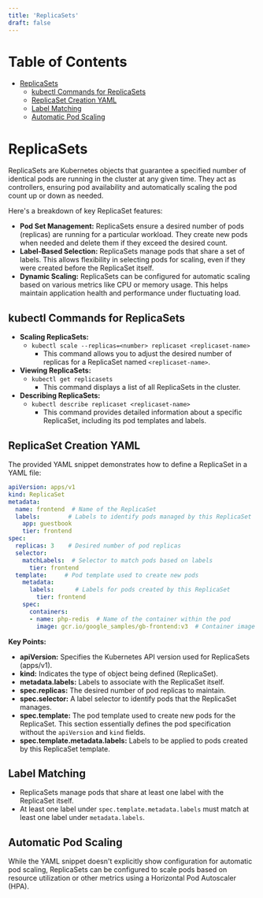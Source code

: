 ```yaml
---
title: 'ReplicaSets'
draft: false
---
```

# Table of Contents

- [ReplicaSets](#replicasets)
	- [kubectl Commands for ReplicaSets](#kubectl-commands-for-replicasets)
	- [ReplicaSet Creation YAML](#replicaset-creation-yaml)
	- [Label Matching](#label-matching)
	- [Automatic Pod Scaling](#automatic-pod-scaling)

# ReplicaSets

ReplicaSets are Kubernetes objects that guarantee a specified number of identical pods are running in the cluster at any given time. They act as controllers, ensuring pod availability and automatically scaling the pod count up or down as needed.

Here's a breakdown of key ReplicaSet features:

- **Pod Set Management:** ReplicaSets ensure a desired number of pods (replicas) are running for a particular workload. They create new pods when needed and delete them if they exceed the desired count.
- **Label-Based Selection:** ReplicaSets manage pods that share a set of labels. This allows flexibility in selecting pods for scaling, even if they were created before the ReplicaSet itself.
- **Dynamic Scaling:** ReplicaSets can be configured for automatic scaling based on various metrics like CPU or memory usage. This helps maintain application health and performance under fluctuating load.

## kubectl Commands for ReplicaSets

- **Scaling ReplicaSets:**
    - `kubectl scale --replicas=<number> replicaset <replicaset-name>`
		- This command allows you to adjust the desired number of replicas for a ReplicaSet named `<replicaset-name>`.
- **Viewing ReplicaSets:**
    - `kubectl get replicasets`
	    - This command displays a list of all ReplicaSets in the cluster.
- **Describing ReplicaSets:**
    - `kubectl describe replicaset <replicaset-name>`
	    - This command provides detailed information about a specific ReplicaSet, including its pod templates and labels.

## ReplicaSet Creation YAML

The provided YAML snippet demonstrates how to define a ReplicaSet in a YAML file:

```yaml
apiVersion: apps/v1
kind: ReplicaSet
metadata:
  name: frontend  # Name of the ReplicaSet
  labels:        # Labels to identify pods managed by this ReplicaSet
    app: guestbook
    tier: frontend
spec:
  replicas: 3    # Desired number of pod replicas
  selector:
    matchLabels:  # Selector to match pods based on labels
      tier: frontend
  template:     # Pod template used to create new pods
    metadata:
      labels:      # Labels for pods created by this ReplicaSet
        tier: frontend
    spec:
      containers:
      - name: php-redis  # Name of the container within the pod
        image: gcr.io/google_samples/gb-frontend:v3  # Container image
```

**Key Points:**

- **apiVersion:** Specifies the Kubernetes API version used for ReplicaSets (apps/v1).
- **kind:** Indicates the type of object being defined (ReplicaSet).
- **metadata.labels:** Labels to associate with the ReplicaSet itself.
- **spec.replicas:** The desired number of pod replicas to maintain.
- **spec.selector:** A label selector to identify pods that the ReplicaSet manages.
- **spec.template:** The pod template used to create new pods for the ReplicaSet. This section essentially defines the pod specification without the `apiVersion` and `kind` fields.
- **spec.template.metadata.labels:** Labels to be applied to pods created by this ReplicaSet template.

## Label Matching

- ReplicaSets manage pods that share at least one label with the ReplicaSet itself.
- At least one label under `spec.template.metadata.labels` must match at least one label under `metadata.labels`.

## Automatic Pod Scaling

While the YAML snippet doesn't explicitly show configuration for automatic pod scaling, ReplicaSets can be configured to scale pods based on resource utilization or other metrics using a Horizontal Pod Autoscaler (HPA).